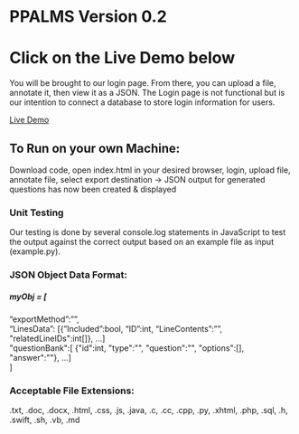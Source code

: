 # PPALMS Version 0.2

<h1>Click on the Live Demo below</h1>
<p>You will be brought to our login page. From there, you can upload a file, annotate it, then view it as a JSON.
The Login page is not functional but is our intention to connect a database to store login information for users.</p>

<a href="http://etanetan.github.io/ppalms/">Live Demo</a>

<h2>To Run on your own Machine:</h2>
<p>Download code, open index.html in your desired browser, login, upload file, annotate file, select export destination -> JSON output for generated questions has now been created & displayed</p>


<h3>Unit Testing</h3>
Our testing is done by several console.log statements in JavaScript to test the output against the correct output based on an example file as input (example.py). 


<h3>JSON Object Data Format: </h3>
<h5>myObj = [</h5>
“exportMethod”:””, <br>
“LinesData”: [{”Included”:bool, “ID”:int, “LineContents”:””, "relatedLineIDs":int[]}, ...] <br>
"questionBank":[ {"id":int, "type":"", "question":"", "options":[], "answer":""}, ...] <br>
]<br>

<h3>Acceptable File Extensions: </h3>
.txt, .doc, .docx, .html, .css, .js, .java, .c, .cc, .cpp, .py, .xhtml, .php, .sql, .h, .swift, .sh, .vb, .md
